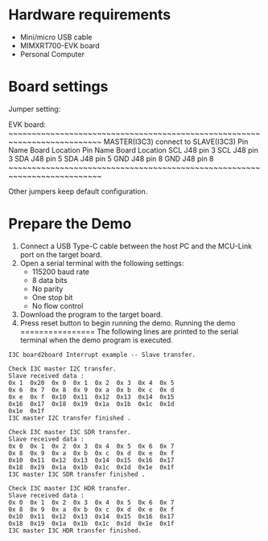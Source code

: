 Hardware requirements
=====================
- Mini/micro USB cable
- MIMXRT700-EVK board
- Personal Computer

Board settings
==============
Jumper setting:

EVK board:
    ~~~~~~~~~~~~~~~~~~~~~~~~~~~~~~~~~~~~~~~~~~~~~~~~~~~~~~~~~~~~~~~~~~~~~~~~~~
    MASTER(I3C3)                  connect to        SLAVE(I3C3)
    Pin Name    Board Location                      Pin Name    Board Location
    SCL         J48  pin 3                          SCL         J48  pin 3
    SDA         J48  pin 5                          SDA         J48  pin 5
    GND         J48  pin 8                          GND         J48  pin 8
    ~~~~~~~~~~~~~~~~~~~~~~~~~~~~~~~~~~~~~~~~~~~~~~~~~~~~~~~~~~~~~~~~~~~~~~~~~~

Other jumpers keep default configuration.

Prepare the Demo
================
1.  Connect a USB Type-C cable between the host PC and the MCU-Link port on the target board.
2.  Open a serial terminal with the following settings:
    - 115200 baud rate
    - 8 data bits
    - No parity
    - One stop bit
    - No flow control
3.  Download the program to the target board.
4.  Press reset button to begin running the demo.
Running the demo
================
The following lines are printed to the serial terminal when the demo program is executed.
~~~~~~~~~~~~~~~~~~~~~~~~~~~~~~~~~~~~~~~~
I3C board2board Interrupt example -- Slave transfer.

Check I3C master I2C transfer.
Slave received data :
0x 1  0x20  0x 0  0x 1  0x 2  0x 3  0x 4  0x 5
0x 6  0x 7  0x 8  0x 9  0x a  0x b  0x c  0x d
0x e  0x f  0x10  0x11  0x12  0x13  0x14  0x15
0x16  0x17  0x18  0x19  0x1a  0x1b  0x1c  0x1d
0x1e  0x1f
I3C master I2C transfer finished .

Check I3C master I3C SDR transfer.
Slave received data :
0x 0  0x 1  0x 2  0x 3  0x 4  0x 5  0x 6  0x 7
0x 8  0x 9  0x a  0x b  0x c  0x d  0x e  0x f
0x10  0x11  0x12  0x13  0x14  0x15  0x16  0x17
0x18  0x19  0x1a  0x1b  0x1c  0x1d  0x1e  0x1f
I3C master I3C SDR transfer finished .

Check I3C master I3C HDR transfer.
Slave received data :
0x 0  0x 1  0x 2  0x 3  0x 4  0x 5  0x 6  0x 7  
0x 8  0x 9  0x a  0x b  0x c  0x d  0x e  0x f  
0x10  0x11  0x12  0x13  0x14  0x15  0x16  0x17  
0x18  0x19  0x1a  0x1b  0x1c  0x1d  0x1e  0x1f  
I3C master I3C HDR transfer finished.
~~~~~~~~~~~~~~~~~~~~~~~~~~~~~~~~~~~~~~~~

